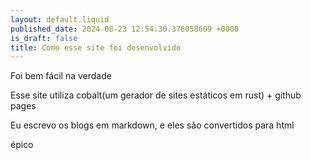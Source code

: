 ```yaml
---
layout: default.liquid
published_date: 2024-08-23 12:54:30.376058609 +0000
is_draft: false
title: Como esse site foi desenvolvido
---
```

Foi bem fácil na verdade

Esse site utiliza cobalt(um gerador de sites estáticos em rust) + github pages

Eu escrevo os blogs em markdown, e eles são convertidos para html

épico
